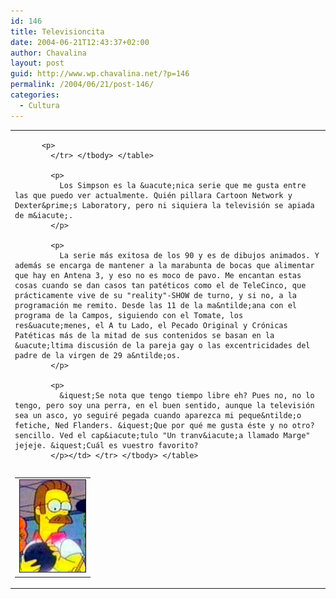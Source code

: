 ```yaml
---
id: 146
title: Televisioncita
date: 2004-06-21T12:43:37+02:00
author: Chavalina
layout: post
guid: http://www.wp.chavalina.net/?p=146
permalink: /2004/06/21/post-146/
categories:
  - Cultura
---
```

<table width="100%" border="0" cellpadding="0" cellspacing="0">
  <tr>
    <td>
      <table border="0" cellspacing="5" cellpadding="10" width="1" align="left">
        <tr>
          <td>
            <img src="/imagenes/fotos/ned.jpg" alt="ned flanders" width="105" height="147" border="1" />
          </td>
          
          <p>
            </tr> </tbody> </table> 
            
            <p>
              Los Simpson es la &uacute;nica serie que me gusta entre las que puedo ver actualmente. Quién pillara Cartoon Network y Dexter&prime;s Laboratory, pero ni siquiera la televisión se apiada de m&iacute;.
            </p>
            
            <p>
              La serie más exitosa de los 90 y es de dibujos animados. Y además se encarga de mantener a la marabunta de bocas que alimentar que hay en Antena 3, y eso no es moco de pavo. Me encantan estas cosas cuando se dan casos tan patéticos como el de TeleCinco, que prácticamente vive de su "reality"-SHOW de turno, y si no, a la programación me remito. Desde las 11 de la ma&ntilde;ana con el programa de la Campos, siguiendo con el Tomate, los res&uacute;menes, el A tu Lado, el Pecado Original y Crónicas Patéticas más de la mitad de sus contenidos se basan en la &uacute;ltima discusión de la pareja gay o las excentricidades del padre de la virgen de 29 a&ntilde;os.
            </p>
            
            <p>
              &iquest;Se nota que tengo tiempo libre eh? Pues no, no lo tengo, pero soy una perra, en el buen sentido, aunque la televisión sea un asco, yo seguiré pegada cuando aparezca mi peque&ntilde;o fetiche, Ned Flanders. &iquest;Que por qué me gusta éste y no otro? sencillo. Ved el cap&iacute;tulo "Un tranv&iacute;a llamado Marge" jejeje. &iquest;Cuál es vuestro favorito?
            </p></td> </tr> </tbody> </table>